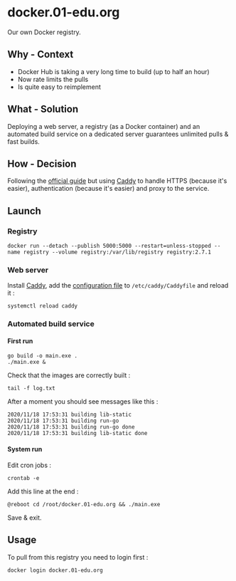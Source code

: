# docker.01-edu.org

Our own Docker registry.

## Why - Context

- Docker Hub is taking a very long time to build (up to half an hour)
- Now rate limits the pulls
- Is quite easy to reimplement

## What - Solution

Deploying a web server, a registry (as a Docker container) and an automated build service on a dedicated server guarantees unlimited pulls & fast builds.

## How - Decision

Following the [official guide](https://docs.docker.com/registry) but using [Caddy](https://caddyserver.com) to handle HTTPS (because it's easier), authentication (because it's easier) and proxy to the service.

## Launch

### Registry

```
docker run --detach --publish 5000:5000 --restart=unless-stopped --name registry --volume registry:/var/lib/registry registry:2.7.1
```

### Web server

Install [Caddy](https://caddyserver.com/docs/download#debian-ubuntu-raspbian), add the [configuration file](Caddyfile) to `/etc/caddy/Caddyfile` and reload it :

```
systemctl reload caddy
```

### Automated build service

#### First run

```
go build -o main.exe .
./main.exe &
```

Check that the images are correctly built :

```
tail -f log.txt
```

After a moment you should see messages like this :

```
2020/11/18 17:53:31 building lib-static
2020/11/18 17:53:31 building run-go
2020/11/18 17:53:31 building run-go done
2020/11/18 17:53:31 building lib-static done
```

#### System run

Edit cron jobs :

```
crontab -e
```

Add this line at the end :

```
@reboot cd /root/docker.01-edu.org && ./main.exe
```

Save & exit.

## Usage

To pull from this registry you need to login first :

```
docker login docker.01-edu.org
```
